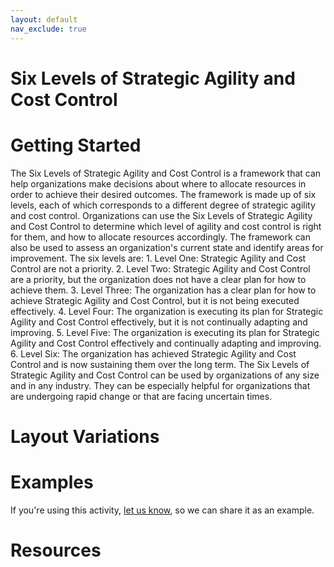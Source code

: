 ```yaml
---
layout: default
nav_exclude: true
---
```


# Six Levels of Strategic Agility and Cost Control

# Getting Started

The Six Levels of Strategic Agility and Cost Control is a framework that can help organizations make decisions about where to allocate resources in order to achieve their desired outcomes. The framework is made up of six levels, each of which corresponds to a different degree of strategic agility and cost control. Organizations can use the Six Levels of Strategic Agility and Cost Control to determine which level of agility and cost control is right for them, and how to allocate resources accordingly. The framework can also be used to assess an organization's current state and identify areas for improvement. The six levels are: 1. Level One: Strategic Agility and Cost Control are not a priority. 2. Level Two: Strategic Agility and Cost Control are a priority, but the organization does not have a clear plan for how to achieve them. 3. Level Three: The organization has a clear plan for how to achieve Strategic Agility and Cost Control, but it is not being executed effectively. 4. Level Four: The organization is executing its plan for Strategic Agility and Cost Control effectively, but it is not continually adapting and improving. 5. Level Five: The organization is executing its plan for Strategic Agility and Cost Control effectively and continually adapting and improving. 6. Level Six: The organization has achieved Strategic Agility and Cost Control and is now sustaining them over the long term. The Six Levels of Strategic Agility and Cost Control can be used by organizations of any size and in any industry. They can be especially helpful for organizations that are undergoing rapid change or that are facing uncertain times.

# Layout Variations
# Examples
If you're using this activity, [let us know](https://github.com/Standards-and-Practices/structured-rapid-development/issues/new?assignees=&labels=documentation&template=example-submission.md&title=Example+of+%5Byour+pattern+here%5D), so we can share it as an example.
# Resources